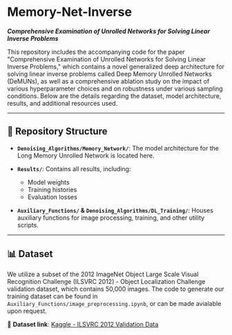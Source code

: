 # Memory-Net-Inverse

**_Comprehensive Examination of Unrolled Networks for Solving Linear Inverse Problems_**

This repository includes the accompanying code for the paper "Comprehensive Examination of Unrolled Networks for Solving Linear Inverse Problems," which contains a novel generalized deep architecture for solving linear inverse problems called Deep Memory Unrolled Networks (DeMUNs), as well as a comprehensive ablation study on the impact of various hyperparameter choices and on robustness under various sampling conditions. Below are the details regarding the dataset, model architecture, results, and additional resources used.

---

## 📁 Repository Structure

- **`Denoising_Algorithms/Memory_Network/`**: The model architecture for the Long Memory Unrolled Network is located here.
  
- **`Results/`**: Contains all results, including:
  - Model weights
  - Training histories
  - Evaluation losses

- **`Auxiliary_Functions/` & `Denoising_Algorithms/DL_Training/`**: Houses auxiliary functions for image processing, training, and other utility scripts.

---

## 📊 Dataset

We utilize a subset of the 2012 ImageNet Object Large Scale Visual Recognition Challenge (ILSVRC 2012) - Object Localization Challenge validation dataset, which contains 50,000 images. The code to generate our training dataset can be found in `Auxiliary_Functions/image_preprocessing.ipynb`, or can be made avialable upon request.

🔗 **Dataset link**: [Kaggle - ILSVRC 2012 Validation Data](https://www.kaggle.com/c/imagenet-object-localization-challenge/data)
